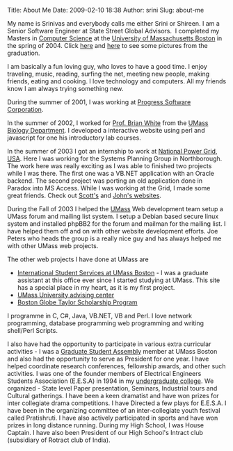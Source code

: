 Title: About Me
Date: 2009-02-10 18:38
Author: srini
Slug: about-me

My name is Srinivas and everybody calls me either Srini or Shireen. I am
a Senior Software Engineer at State Street Global Advisors.  I completed
my Masters in [Computer Science](http://www.cs.umb.edu/) at the
[University of Massachusetts Boston](http://www.umb.edu/) in the spring
of 2004. Click
[here](http://www.nyayapati.com/srao/wp-content/uploads/2009/02/myaward.jpeg)
and
[here](http://www.nyayapati.com/srao/wp-content/uploads/2009/02/gradpic.jpeg)
to see some pictures from the graduation.

I am basically a fun loving guy, who loves to have a good time. I enjoy
traveling, music, reading, surfing the net, meeting new people, making
friends, eating and cooking. I love technology and computers. All my
friends know I am always trying something new.

During the summer of 2001, I was working at [Progress Software
Corporation](http://www.progress.com/).

In the summer of 2002, I worked for [Prof. Brian
White](http://intro.bio.umb.edu/BW/) from the [UMass Biology
Department](http://www.bio.umb.edu/). I developed a interactive website
using perl and javascript for one his introductory lab courses.

In the summer of 2003 I got an internship to work at [National Power
Grid, USA](http://www.nationalgridus.com/). Here I was working for the
Systems Planning Group in Northborough. The work here was really
exciting as I was able to finished two projects while I was there. The
first one was a VB.NET application with an Oracle backend. The second
project was porting an old application done in Paradox into MS Access.
While I was working at the Grid, I made some great friends. Check out
[Scott's](http://shingebis.org/) and [John's
websites](http://homepage.mac.com/johnff3355/).

During the Fall of 2003 I helped the [UMass](http://www.umb.edu/) Web
development team setup a UMass forum and mailing list system. I setup a
Debian based secure linux system and installed phpBB2 for the forum and
mailman for the mailing list. I have helped them off and on with other
website development efforts. Joe Peters who heads the group is a really
nice guy and has always helped me with other UMass web projects.

The other web projects I have done at UMass are

-   [International Student Services at UMass
    Boston](http://www.iss.umb.edu/) - I was a graduate assistant at
    this office ever since I started studying at UMass. This site has a
    special place in my heart, as it is my first project.
-   [UMass University advising center](http://www.uac.umb.edu/)
-   [Boston Globe Taylor Scholarship
    Program](http://www.taylor.umb.edu/)

I programme in C, C\#, Java, VB.NET, VB and Perl. I love network
programming, database programming web programming and writing shell/Perl
Scripts.

I also have had the opportunity to participate in various extra
curricular activities - I was a [Graduate Student
Assembly](http://www.gsa.umb.edu/) member at UMass Boston and also had
the opportunity to serve as President for one year. I have helped
coordinate research conferences, fellowship awards, and other such
activities. I was one of the founder members of Electrical Engineers
Students Association (E.E.S.A) in 1994 in my [undergraduate
college](http://www.rknec.edu/). We organized - State level Paper
presentation, Seminars, Industrial tours and Cultural gatherings. I have
been a keen dramatist and have won prizes for inter collegiate drama
competitions. I have Directed a few plays for E.E.S.A. I have been in
the organizing committee of an inter-collegiate youth festival called
Pratishruti. I have also actively participated in sports and have won
prizes in long distance running. During my High School, I was House
Captain. I have also been President of our High School's Intract club
(subsidiary of Rotract club of India).
